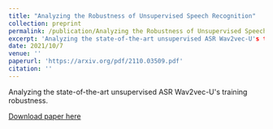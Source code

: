 ```yaml
---
title: "Analyzing the Robustness of Unsupervised Speech Recognition"
collection: preprint
permalink: /publication/Analyzing the Robustness of Unsupervised Speech Recognition
excerpt: 'Analyzing the state-of-the-art unsupervised ASR Wav2vec-U's training robustness.'
date: 2021/10/7
venue: ''
paperurl: 'https://arxiv.org/pdf/2110.03509.pdf'
citation: ''
---
```

Analyzing the state-of-the-art unsupervised ASR Wav2vec-U's training robustness.

[Download paper here](https://arxiv.org/pdf/2110.03509.pdf)
